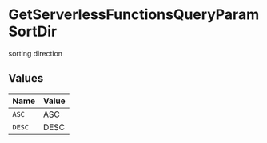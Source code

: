 # GetServerlessFunctionsQueryParamSortDir

sorting direction


## Values

| Name   | Value  |
| ------ | ------ |
| `ASC`  | ASC    |
| `DESC` | DESC   |